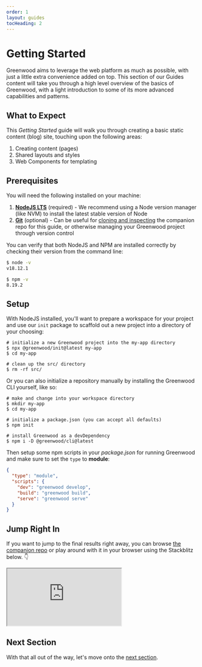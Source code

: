 ```yaml
---
order: 1
layout: guides
tocHeading: 2
---
```


<!-- prettier-ignore-start -->
<div class="heading-box">
  <h1>Getting Started</h1>

  Greenwood aims to leverage the web platform as much as possible, with just a little extra convenience added on top.  This section of our Guides content will take you through a high level overview of the basics of Greenwood, with a light introduction to some of its more advanced capabilities and patterns.

</div>

<!-- prettier-ignore-end -->

## What to Expect

This _Getting Started_ guide will walk you through creating a basic static content (blog) site, touching upon the following areas:

1. Creating content (pages)
1. Shared layouts and styles
1. Web Components for templating

## Prerequisites

You will need the following installed on your machine:

1. [**NodeJS LTS**](https://nodejs.org/en/download/package-manager) (required) - We recommend using a Node version manager (like NVM) to install the latest stable version of Node
1. [**Git**](https://git-scm.com/) (optional) - Can be useful for [cloning and inspecting](https://github.com/ProjectEvergreen/greenwood-getting-started) the companion repo for this guide, or otherwise managing your Greenwood project through version control

You can verify that both NodeJS and NPM are installed correctly by checking their version from the command line:

```bash
$ node -v
v18.12.1

$ npm -v
8.19.2
```

## Setup

With NodeJS installed, you'll want to prepare a workspace for your project and use our `init` package to scaffold out a new project into a directory of your choosing:

```shell
# initialize a new Greenwood project into the my-app directory
$ npx @greenwood/init@latest my-app
$ cd my-app

# clean up the src/ directory
$ rm -rf src/
```

Or you can also initialize a repository manually by installing the Greenwood CLI yourself, like so:

```shell
# make and change into your workspace directory
$ mkdir my-app
$ cd my-app

# initialize a package.json (you can accept all defaults)
$ npm init

# install Greenwood as a devDependency
$ npm i -D @greenwood/cli@latest
```

Then setup some npm scripts in your _package.json_ for running Greenwood and make sure to set the `type` to **module**:

```json
{
  "type": "module",
  "scripts": {
    "dev": "greenwood develop",
    "build": "greenwood build",
    "serve": "greenwood serve"
  }
}
```

## Jump Right In

If you want to jump to the final results right away, you can browse [the companion repo](https://github.com/ProjectEvergreen/greenwood-getting-started) or play around with it in your browser using the Stackblitz below. 👇

<iframe src="https://stackblitz.com/github/projectevergreen/greenwood-getting-started?embed=1" loading="lazy"></iframe>

## Next Section

With that all out of the way, let's move onto the [next section](/guides/getting-started/key-concepts/).
